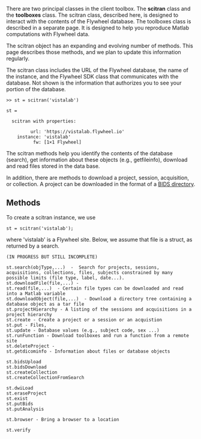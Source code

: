 There are two principal classes in the client toolbox.  The **scitran** class and the **toolboxes** class.  The scitran class, described here, is designed to interact with the contents of the Flywheel database.  The toolboxes class is described in a separate page.  It is designed to help you reproduce Matlab computations with Flywheel data.

The scitran object has an expanding and evolving number of methods. This page describes those methods, and we plan to update this information regularly.

The scitran class includes the URL of the Flywheel database, the name of the instance, and the Flywheel SDK class that communicates with the database.  Not shown is the information that authorizes you to see your portion of the database.

```
>> st = scitran('vistalab')

st = 

  scitran with properties:

         url: 'https://vistalab.flywheel.io'
    instance: 'vistalab'
          fw: [1×1 Flywheel]
```

The scitran methods help you identify the contents of the database (search), get information about these objects (e.g., getfileinfo), download and read files stored in the data base.

In addition, there are methods to download a project, session, acquisition, or collection.  A project can be downloaded in the format of a [BIDS directory](http://bids.neuroimaging.io/).

## Methods

To create a scitran instance, we use 

    st = scitran('vistalab');

where 'vistalab' is a Flywheel site.  Below, we assume that file is a struct, as returned by a search.


```
(IN PROGRESS BUT STILL INCOMPLETE)

st.search(objType,...)  -  Search for projects, sessions, acquisitions, collections, files, subjects constrained by many possible limits (file type, label, date...).
st.downloadFile(file,...) -
st.read(file,...)  - Certain file types can be downloaded and read into a Matlab variable  
st.downloadObject(file,...)  - Download a directory tree containing a database object as a tar file
st.projectHierarchy - A listing of the sessions and acquisitions in a project hierarchy 
st.create - Create a project or a session or an acquistion
st.put - Files, 
st.update - Database values (e.g., subject code, sex ...)
st.runFunction - Download toolboxes and run a function from a remote site
st.deleteProject - 
st.getdicominfo - Information about files or database objects

st.bidsUpload
st.bidsDownload
st.createCollection
st.createCollectionFromSearch

st.dwiLoad
st.eraseProject
st.exist
st.putBids
st.putAnalysis

st.browser - Bring a browser to a location

st.verify
```





